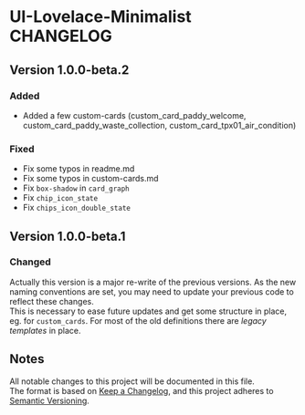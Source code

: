 # UI-Lovelace-Minimalist CHANGELOG

## Version 1.0.0-beta.2
### Added
* Added a few custom-cards (custom_card_paddy_welcome, custom_card_paddy_waste_collection, custom_card_tpx01_air_condition)

### Fixed
* Fix some typos in readme.md  
* Fix some typos in custom-cards.md  
* Fix `box-shadow` in `card_graph`  
* Fix `chip_icon_state`  
* Fix `chips_icon_double_state`  

## Version 1.0.0-beta.1
### Changed
Actually this version is a major re-write of the previous versions. As the new naming conventions are set, you may need to update your previous code to reflect these changes.  
This is necessary to ease future updates and get some structure in place, eg. for `custom_cards`. For most of the old definitions there are *legacy templates* in place.

## Notes
All notable changes to this project will be documented in this file.  
The format is based on [Keep a Changelog](https://keepachangelog.com/en/1.0.0/), and this project adheres to [Semantic Versioning](https://semver.org/spec/v2.0.0.html).